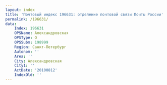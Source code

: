 ```yaml
---
layout: index
title: 'Почтовый индекс 196631: отделение почтовой связи Почты России'
permalink: /196631/
data:
    Index: 196631
    OPSName: Александровская
    OPSType: О
    OPSSubm: 198999
    Region: Санкт-Петербург
    Autonom: ''
    Area: ''
    City: Александровская
    City1: ''
    ActDate: '20100812'
    IndexOld: ''
---
```

